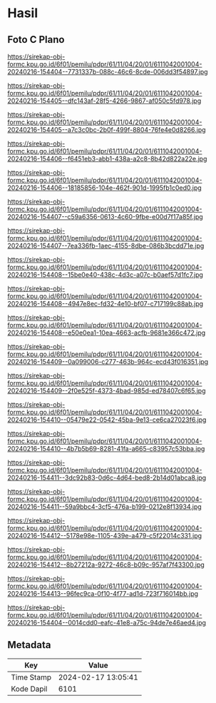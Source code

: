 # Hasil

## Foto C Plano

https://sirekap-obj-formc.kpu.go.id/6f01/pemilu/pdpr/61/11/04/20/01/6111042001004-20240216-154404--7731337b-088c-46c6-8cde-006dd3f54897.jpg

https://sirekap-obj-formc.kpu.go.id/6f01/pemilu/pdpr/61/11/04/20/01/6111042001004-20240216-154405--dfc143af-28f5-4266-9867-af050c5fd978.jpg

https://sirekap-obj-formc.kpu.go.id/6f01/pemilu/pdpr/61/11/04/20/01/6111042001004-20240216-154405--a7c3c0bc-2b0f-499f-8804-76fe4e0d8266.jpg

https://sirekap-obj-formc.kpu.go.id/6f01/pemilu/pdpr/61/11/04/20/01/6111042001004-20240216-154406--f6451eb3-abb1-438a-a2c8-8b42d822a22e.jpg

https://sirekap-obj-formc.kpu.go.id/6f01/pemilu/pdpr/61/11/04/20/01/6111042001004-20240216-154406--18185856-104e-462f-901d-1995fb1c0ed0.jpg

https://sirekap-obj-formc.kpu.go.id/6f01/pemilu/pdpr/61/11/04/20/01/6111042001004-20240216-154407--c59a6356-0613-4c60-9fbe-e00d7f17a85f.jpg

https://sirekap-obj-formc.kpu.go.id/6f01/pemilu/pdpr/61/11/04/20/01/6111042001004-20240216-154407--7ea336fb-1aec-4155-8dbe-086b3bcdd71e.jpg

https://sirekap-obj-formc.kpu.go.id/6f01/pemilu/pdpr/61/11/04/20/01/6111042001004-20240216-154408--15be0e40-438c-4d3c-a07c-b0aef57d1fc7.jpg

https://sirekap-obj-formc.kpu.go.id/6f01/pemilu/pdpr/61/11/04/20/01/6111042001004-20240216-154408--4947e8ec-fd32-4e10-bf07-c717199c88ab.jpg

https://sirekap-obj-formc.kpu.go.id/6f01/pemilu/pdpr/61/11/04/20/01/6111042001004-20240216-154408--e50e0ea1-10ea-4663-acfb-9681e366c472.jpg

https://sirekap-obj-formc.kpu.go.id/6f01/pemilu/pdpr/61/11/04/20/01/6111042001004-20240216-154409--0a099006-c277-463b-964c-ecd43f016351.jpg

https://sirekap-obj-formc.kpu.go.id/6f01/pemilu/pdpr/61/11/04/20/01/6111042001004-20240216-154409--2f0e525f-4373-4bad-985d-ed78407c6f65.jpg

https://sirekap-obj-formc.kpu.go.id/6f01/pemilu/pdpr/61/11/04/20/01/6111042001004-20240216-154410--05479e22-0542-45ba-9e13-ce6ca27023f6.jpg

https://sirekap-obj-formc.kpu.go.id/6f01/pemilu/pdpr/61/11/04/20/01/6111042001004-20240216-154410--4b7b5b69-8281-41fa-a665-c83957c53bba.jpg

https://sirekap-obj-formc.kpu.go.id/6f01/pemilu/pdpr/61/11/04/20/01/6111042001004-20240216-154411--3dc92b83-0d6c-4d64-bed8-2b14d01abca8.jpg

https://sirekap-obj-formc.kpu.go.id/6f01/pemilu/pdpr/61/11/04/20/01/6111042001004-20240216-154411--59a9bbc4-3cf5-476a-b199-0212e8f13934.jpg

https://sirekap-obj-formc.kpu.go.id/6f01/pemilu/pdpr/61/11/04/20/01/6111042001004-20240216-154412--5178e98e-1105-439e-a479-c5f22014c331.jpg

https://sirekap-obj-formc.kpu.go.id/6f01/pemilu/pdpr/61/11/04/20/01/6111042001004-20240216-154412--8b27212a-9272-46c8-b09c-957af7f43300.jpg

https://sirekap-obj-formc.kpu.go.id/6f01/pemilu/pdpr/61/11/04/20/01/6111042001004-20240216-154413--96fec9ca-0f10-4f77-ad1d-723f716014bb.jpg

https://sirekap-obj-formc.kpu.go.id/6f01/pemilu/pdpr/61/11/04/20/01/6111042001004-20240216-154404--0014cdd0-eafc-41e8-a75c-94de7e46aed4.jpg


## Metadata

| Key        | Value               |
| ---------- | ------------------- |
| Time Stamp | 2024-02-17 13:05:41 |
| Kode Dapil | 6101                |



